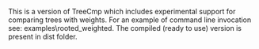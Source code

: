 This is a version of TreeCmp which includes experimental support for comparing trees with weights.
For an example of command line invocation see: examples\rooted_weighted.
The compiled (ready to use) version is present in dist folder.
